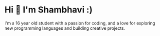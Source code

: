 # Hi 👋 I'm Shambhavi :)
I'm a 16 year old student with a passion for coding, and a love for exploring new programming languages and building creative projects.



